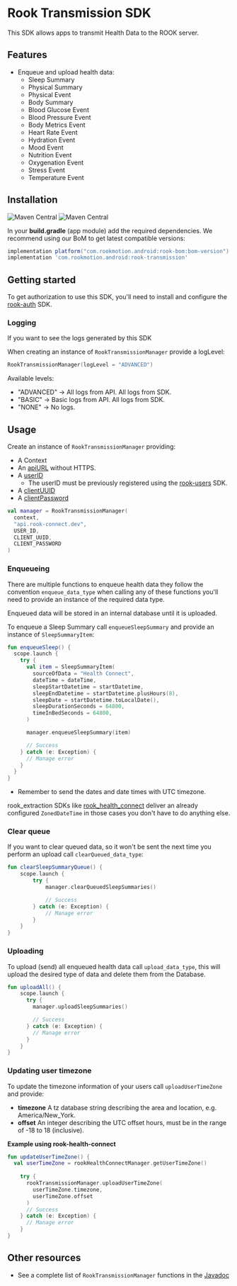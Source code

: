 # Rook Transmission SDK

This SDK allows apps to transmit Health Data to the ROOK server.

## Features

* Enqueue and upload health data:
  * Sleep Summary
  * Physical Summary
  * Physical Event
  * Body Summary
  * Blood Glucose Event
  * Blood Pressure Event
  * Body Metrics Event
  * Heart Rate Event
  * Hydration Event
  * Mood Event
  * Nutrition Event
  * Oxygenation Event
  * Stress Event
  * Temperature Event

## Installation

![Maven Central](https://img.shields.io/maven-central/v/com.rookmotion.android/rook-transmission?style=for-the-badge&logo=gradle&label=rook-transmission&color=7200F7)
![Maven Central](https://img.shields.io/maven-central/v/com.rookmotion.android/rook-bom?style=for-the-badge&logo=gradle&label=rook-bom&color=7200F7)

In your **build.gradle** (app module) add the required dependencies. We recommend using our BoM to get latest compatible
versions:

```groovy
implementation platform("com.rookmotion.android:rook-bom:bom-version")
implementation 'com.rookmotion.android:rook-transmission'
```

## Getting started

To get authorization to use this SDK, you'll need to install and configure
the [rook-auth](https://mvnrepository.com/artifact/com.rookmotion.android/rook-auth) SDK.

### Logging

If you want to see the logs generated by this SDK

When creating an instance of `RookTransmissionManager` provide a logLevel:

```kotlin
RookTransmissionManager(logLevel = "ADVANCED")
```

Available levels:

* "ADVANCED" -> All logs from API. All logs from SDK.
* "BASIC" -> Basic logs from API. All logs from SDK.
* "NONE" -> No logs.

## Usage

Create an instance of `RookTransmissionManager` providing:

* A Context
* An [apiURL](https://docs.tryrook.io/docs/Definitions#api_url) without HTTPS.
* A [userID](https://docs.tryrook.io/docs/Definitions#user_id)
    * The userID must be previously registered
      using the [rook-users](https://mvnrepository.com/artifact/com.rookmotion.android/rook-users) SDK.
* A [clientUUID](https://docs.tryrook.io/docs/Definitions#client_uuid)
* A [clientPassword](https://docsbeta.tryrook.io/docs/Definitions#client_password)

```kotlin
val manager = RookTransmissionManager(
  context,
  "api.rook-connect.dev",
  USER_ID,
  CLIENT_UUID,
  CLIENT_PASSWORD
)
```

### Enqueueing

There are multiple functions to enqueue health data they follow the convention `enqueue_data_type` when calling any of
these functions you'll need to provide an instance of the required data type.

Enqueued data will be stored in an internal database until it is uploaded.

To enqueue a Sleep Summary call `enqueueSleepSummary` and provide an instance of `SleepSummaryItem`:

```kotlin
fun enqueueSleep() {
  scope.launch {
    try {
      val item = SleepSummaryItem(
        sourceOfData = "Health Connect",
        dateTime = dateTime,
        sleepStartDatetime = startDatetime,
        sleepEndDatetime = startDatetime.plusHours(8),
        sleepDate = startDatetime.toLocalDate(),
        sleepDurationSeconds = 64800,
        timeInBedSeconds = 64800,
      )

      manager.enqueueSleepSummary(item)

      // Success
    } catch (e: Exception) {
      // Manage error
    }
  }
}
```

* Remember to send the dates and date times with UTC timezone.

rook_extraction SDKs
like [rook_health_connect](https://mvnrepository.com/artifact/com.rookmotion.android/rook-health-connect)
deliver an already configured `ZonedDateTime` in those cases you don't have to do anything else.

### Clear queue

If you want to clear queued data, so it won't be sent the next time you perform an upload call `clearQueued_data_type`:

```kotlin
fun clearSleepSummaryQueue() {
    scope.launch {
        try {
            manager.clearQueuedSleepSummaries()

            // Success
        } catch (e: Exception) {
            // Manage error
        }
    }
}
```

### Uploading

To upload (send) all enqueued health data call `upload_data_type`, this will upload the desired type of data and
delete them from the Database.

```kotlin
fun uploadAll() {
    scope.launch {
      try {
        manager.uploadSleepSummaries()

        // Success
      } catch (e: Exception) {
        // Manage error
      }
    }
}
```

### Updating user timezone

To update the timezone information of your users call `uploadUserTimeZone` and provide:

* **timezone** A tz database string describing the area and location, e.g. America/New_York.
* **offset** An integer describing the UTC offset hours, must be in the range of -18 to 18 (inclusive).

**Example using rook-health-connect**

```kotlin
fun updateUserTimeZone() {
  val userTimeZone = rookHealthConnectManager.getUserTimeZone()
    
    try {
      rookTransmissionManager.uploadUserTimeZone(
        userTimeZone.timezone,
        userTimeZone.offset
      )
      // Success
    } catch (e: Exception) {
      // Manage error
    }
}
```

## Other resources

* See a complete list of `RookTransmissionManager` functions in
  the [Javadoc](https://www.javadoc.io/doc/com.rookmotion.android/rook-transmission/latest/com/rookmotion/rook/transmission/RookTransmissionManager.html)
